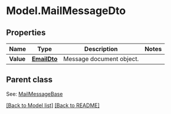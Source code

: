 # Model.MailMessageDto
## Properties
Name | Type | Description | Notes
------------ | ------------- | ------------- | -------------
**Value** | [**EmailDto**](EmailDto.md) | Message document object.              | 

## Parent class

See: [MailMessageBase](MailMessageBase.md)

[[Back to Model list]](Models.doc) [[Back to README]](README.md)



